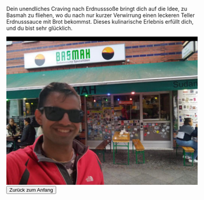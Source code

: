 Dein unendliches Craving nach Erdnusssoße bringt dich auf die Idee, zu Basmah zu fliehen, wo du nach nur kurzer Verwirrung einen leckeren Teller Erdnusssauce mit Brot bekommst. Dieses kulinarische Erlebnis erfüllt dich, und du bist sehr glücklich. 

<img src="img/sudanese.jpeg">

<a href="/behnam.github.io/">
<button>Zurück zum Anfang</button>
</a>